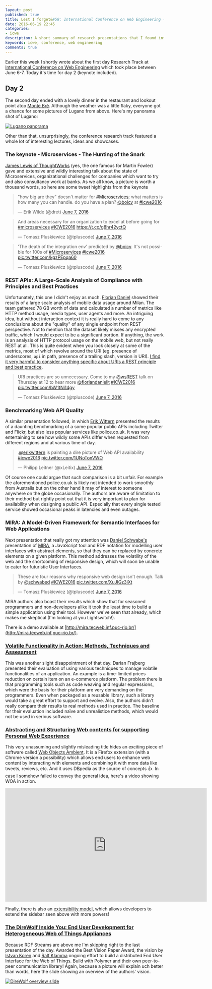 ```yaml
---
layout: post
published: true
title: Lest I forget&#58; International Conference on Web Engineering - Day 2 Research Tracks
date: 2016-06-19 22:45
categories:
- icwe
description: A short summary of research presentations that I found interesting (or not) during the second day of ICWE 2016 conference
keywords: icwe, conference, web engineering
comments: true
---
```


Earlier this week I shortly wrote about the first day Research Track at [International Conference on Web Engineering](http://icwe2016.inf.usi.ch) 
which took place between June 6-7. Today it's time for day 2 (keynote included).

<!--more-->

## Day 2

The second day ended with a lovely dinner in the restaurant and lookout point atop [Monte Brè][bre]. Although the weather
was a little flaky, everyone got a chance for some pictures of Lugano from above. Here's my panorama shot of Lugano:

[![Lugano panorama](/uploads/2016/06/lugano_pano.jpg)](/uploads/2016/06/lugano_pano_big.jpg)

Other than that, unsurprisingly, the conference research track featured a whole lot of interesting lectures, ideas and
showcases.

### The keynote - Microservices - The Hunting of the Snark

[James Lewis of ThoughtWorks](https://www.thoughtworks.com/profiles/james-lewis) (yes, the one famous for Martin Fowler)
gave and extensive and wildly interesting talk about the state of Microservices, organizational challenges for companies
which want to try and also consultancy work at banks. As we all know, a picture is worth a thousand words, so here are
some tweet highlights from the keynote

<blockquote class="twitter-tweet" data-lang="en"><p lang="en" dir="ltr">&quot;how big are they&quot; doesn&#39;t matter for <a href="https://twitter.com/hashtag/Microservices?src=hash">#Microservices</a>; what matters is how many you can handle. do you have a plan? <a href="https://twitter.com/boicy">@boicy</a> at <a href="https://twitter.com/hashtag/icwe2016?src=hash">#icwe2016</a></p>&mdash; Erik Wilde (@dret) <a href="https://twitter.com/dret/status/740090382013374465">June 7, 2016</a></blockquote>

<blockquote class="twitter-tweet" data-lang="en"><p lang="en" dir="ltr">And areas necessary for an organization to excel at before going for <a href="https://twitter.com/hashtag/microservices?src=hash">#microservices</a> <a href="https://twitter.com/hashtag/ICWE2016?src=hash">#ICWE2016</a>  <a href="https://t.co/g8hr42yctQ">https://t.co/g8hr42yctQ</a></p>&mdash; Tomasz Pluskiewicz (@tpluscode) <a href="https://twitter.com/tpluscode/status/740093263890223104">June 7, 2016</a></blockquote>

<blockquote class="twitter-tweet" data-lang="en"><p lang="en" dir="ltr">&#39;The death of the integration env&#39; predicted by <a href="https://twitter.com/boicy">@boicy</a>. It&#39;s not possible for 100s of <a href="https://twitter.com/hashtag/Microservices?src=hash">#Microservices</a> <a href="https://twitter.com/hashtag/icwe2016?src=hash">#icwe2016</a> <a href="https://t.co/kgzPEpqa60">pic.twitter.com/kgzPEpqa60</a></p>&mdash; Tomasz Pluskiewicz (@tpluscode) <a href="https://twitter.com/tpluscode/status/740092582609494016">June 7, 2016</a></blockquote>

### REST APIs: A Large-Scale Analysis of Compliance with Principles and Best Practices

Unfortunately, this one I didn't enjoy as much. [Florian Daniel](https://twitter.com/floriandanielit) showed their results
of a large scale analysis of mobile data usage around Milan. The team gathered 78 GB worth of data and calculated a number
of metrics like HTTP method usage, media types, user agents and more. An intriguing idea, but without interaction context
it is really hard to come to any conclusions about the "quality" of any single endpoint from REST perspective. Not to mention
that the dataset likely misses any encrypted traffic, which I would expect to be a significant portion. If anything, the
work is an analysis of HTTP protocol usage on the mobile web, but not really REST at all. This is quite evident when you
look closely at some of the metrics, most of which revolve around the URI (eg. presence of underscores, `api` in path, 
presence of a trailing slash, version in URI). [I find it very harmful to consider anything specific about URIs a REST
principle and best practice](../../02/rest-misconceptions-1/). 

<blockquote class="twitter-tweet" data-lang="en"><p lang="en" dir="ltr">URI practices are so unnecessary. Come to my <a href="https://twitter.com/wsREST">@wsREST</a> talk on Thursday at 12 to hear more <a href="https://twitter.com/floriandanielit">@floriandanielit</a> <a href="https://twitter.com/hashtag/ICWE2016?src=hash">#ICWE2016</a> <a href="https://t.co/bW1tNi14gy">pic.twitter.com/bW1tNi14gy</a></p>&mdash; Tomasz Pluskiewicz (@tpluscode) <a href="https://twitter.com/tpluscode/status/740111148465422336">June 7, 2016</a></blockquote>

### Benchmarking Web API Quality

A similar presentation followed, in which [Erik Wittern][ewittern] presented the results of a daunting benchmarking of a
some popular public APIs including Twitter and Flickr, but also less popular services like police.co.uk. It was very 
entertaining to see how wildly some APIs differ when requested from different regions and at various time of day. 

<blockquote class="twitter-tweet" data-lang="en"><p lang="en" dir="ltr">.<a href="https://twitter.com/erikwittern">@erikwittern</a> is painting a dire picture of Web API availability <a href="https://twitter.com/hashtag/icwe2016?src=hash">#icwe2016</a> <a href="https://t.co/1UNoTonVWO">pic.twitter.com/1UNoTonVWO</a></p>&mdash; Philipp Leitner (@xLeitix) <a href="https://twitter.com/xLeitix/status/740120861550739456">June 7, 2016</a></blockquote>

Of course one could argue that such comparison is a bit unfair. For example the aforementioned police.co.uk is likely not
intended to work smoothly from Australia but on the other hand it may of interest to someone anywhere on the globe occasionally.
The authors are aware of limitation to their method but rightly point out that it is very important to plan for availability
when designing a public API. Especially that every single tested service showed occasional peaks in latencies and even 
outages.

### MIRA: A Model-Driven Framework for Semantic Interfaces for Web Applications

Next presentation that really got my attention was [Daniel Schwabe's][ds] presentation of [MIRA][MIRA], a JavaScript tool
and RDF notation for modelling user interfaces with abstract elements, so that they can be replaced by concrete elements
on a given platform. This method addresses the volatility of the web and the shortcoming of responsive design, which will
soon be unable to cater for futuristic User Interfaces.

<blockquote class="twitter-tweet" data-lang="en"><p lang="en" dir="ltr">These are four reasons why responsive web design isn&#39;t enough. Talk by <a href="https://twitter.com/SchwabeD">@schwabed</a> <a href="https://twitter.com/hashtag/ICWE2016?src=hash">#ICWE2016</a> <a href="https://t.co/XuJIGz3lXt">pic.twitter.com/XuJIGz3lXt</a></p>&mdash; Tomasz Pluskiewicz (@tpluscode) <a href="https://twitter.com/tpluscode/status/740152809941827584">June 7, 2016</a></blockquote>

MIRA authors also boast their results which show that for seasoned programmers and non-developers alike it took the least
time to build a simple application using their tool. However we've seen that already, which makes me skeptical (I'm looking
at you Lightswitch!).

There is a demo available at [http://mira.tecweb.inf.puc-rio.br/](http://mira.tecweb.inf.puc-rio.br/).

### [Volatile Functionality in Action: Methods, Techniques and Assessment](http://icwe2016.inf.usi.ch/sites/icwe2016/files/slides/Darian-Frajberg.pptx)

This was another slight disappointment of that day. Darian Frajberg presented their evaluation of using various techniques
to manage volatile functionalities of an application. An example is a time-limited prices reduction on certain item on an
e-commerce platform. The problem there is that programming tools such as code weaving and regular expressions, which were
the basis for their platform are very demanding on the programmers. Even when packaged as a reusable library, such a library
would take a great effort to support and evolve. Also, the authors didn't really compare their results to real methods
used in practice. The baseline for their evaluation included naïve and unrealistice methods, which would not be used in
serious software.

### [Abstracting and Structuring Web contents for supporting Personal Web Experience](http://icwe2016.inf.usi.ch/sites/icwe2016/files/slides/Gabriela-Bosetti_WOA.pdf)

This very unassuming and slightly misleading title hides an exciting piece of software called [Web Objects Ambient][woa].
It is a Firefox extension (with a Chrome version a possibility) which allows end users to enhance web content by interacting
with elements and combining it with more data like tweets, reviews, etc. And it uses DBpedia as the source of concepts :+1:.
In case I somehow failed to convey the general idea, here's a video showing WOA in action.

<iframe width="640" height="360" src="https://www.youtube.com/embed/kZyHZpU8ue8" frameborder="0" allowfullscreen></iframe>

Finally, there is also an [extensibility model](https://sites.google.com/site/webobjectambient/documentation), which allows
developers to extend the sidebar seen above with more powers!

### [The DireWolf Inside You: End User Development for Heterogeneous Web of Things Appliances](http://www.slideshare.net/IstvanKoren/the-direwolf-inside-you-end-user-development-for-heterogeneous-web-of-things-appliances)

Because RDF Streams are above me I'm skipping right to the last presentation of the day. Awarded the Best Vision Paper Award,
the vision by [Istvan Koren][ik] and [Ralf Klamma][klamma] ongoing effort to build a distributed End User Interface for
the Web of Things. Build with Polymer and their own peer-to-peer communication library! Again, because a picture will
explain uch better than words, here the slide showing an overview of the authors' vision.

[![DireWolf overview slide](/uploads/2016/06/direwolf.png)](/uploads/2016/06/direwolf_big.png)

<script async src="//platform.twitter.com/widgets.js" charset="utf-8"></script>

[bre]: https://en.wikipedia.org/wiki/Monte_Br%C3%A8
[ewittern]: https://twitter.com/erikwittern 
[ds]: https://twitter.com/SchwabeD
[MIRA]: https://github.com/TecWebLab/mira
[woa]: https://sites.google.com/site/webobjectambient
[ik]: https://twitter.com/istinhere
[klamma]: https://twitter.com/klamma
